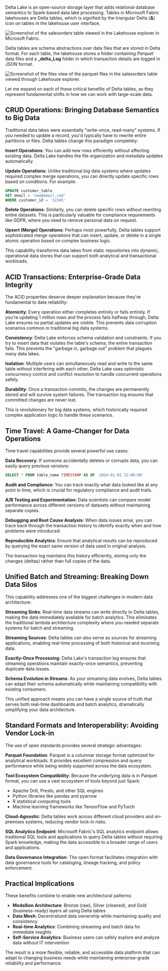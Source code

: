 Delta Lake is an open-source storage layer that adds relational database semantics to Spark-based data lake processing. Tables in Microsoft Fabric lakehouses are Delta tables, which is signified by the triangular Delta (**Δ**) icon on tables in the lakehouse user interface.

![Screenshot of the salesorders table viewed in the Lakehouse explorer in Microsoft Fabric.](https://learn.microsoft.com/en-us/training/wwl/work-delta-lake-tables-fabric/media/delta-table.png)

Delta tables are schema abstractions over data files that are stored in Delta format. For each table, the lakehouse stores a folder containing _Parquet_ data files and a **_delta_Log** folder in which transaction details are logged in JSON format.

![Screenshot of the files view of the parquet files in the salesorders table viewed through Lakehouse explorer.](https://learn.microsoft.com/en-us/training/wwl/work-delta-lake-tables-fabric/media/delta-files.png)

Let me expand on each of these critical benefits of Delta tables, as they represent fundamental shifts in how we can work with large-scale data.

## CRUD Operations: Bringing Database Semantics to Big Data

Traditional data lakes were essentially "write-once, read-many" systems. If you needed to update a record, you'd typically have to rewrite entire partitions or files. Delta tables change this paradigm completely:

**Insert Operations**: You can add new rows efficiently without affecting existing data. Delta Lake handles the file organization and metadata updates automatically.

**Update Operations**: Unlike traditional big data systems where updates required complex merge operations, you can directly update specific rows based on conditions. For example:

```sql
UPDATE customer_table 
SET email = 'new@email.com' 
WHERE customer_id = '12345'
```

**Delete Operations**: Similarly, you can delete specific rows without rewriting entire datasets. This is particularly valuable for compliance requirements like GDPR, where you need to remove personal data on request.

**Upsert (Merge) Operations**: Perhaps most powerfully, Delta tables support sophisticated merge operations that can insert, update, or delete in a single atomic operation based on complex business logic.

This capability transforms data lakes from static repositories into dynamic, operational data stores that can support both analytical and transactional workloads.

## ACID Transactions: Enterprise-Grade Data Integrity

The ACID properties deserve deeper explanation because they're fundamental to data reliability:

**Atomicity**: Every operation either completes entirely or fails entirely. If you're updating 1 million rows and the process fails halfway through, Delta Lake ensures no partial updates are visible. This prevents data corruption scenarios common in traditional big data systems.

**Consistency**: Delta Lake enforces schema validation and constraints. If you try to insert data that violates the table's schema, the entire transaction fails. This prevents the "garbage in, garbage out" problem that plagues many data lakes.

**Isolation**: Multiple users can simultaneously read and write to the same table without interfering with each other. Delta Lake uses optimistic concurrency control and conflict resolution to handle concurrent operations safely.

**Durability**: Once a transaction commits, the changes are permanently stored and will survive system failures. The transaction log ensures that committed changes are never lost.

This is revolutionary for big data systems, which historically required complex application logic to handle these scenarios.

## Time Travel: A Game-Changer for Data Operations

Time travel capabilities provide several powerful use cases:

**Data Recovery**: If someone accidentally deletes or corrupts data, you can easily query previous versions:

```sql
SELECT * FROM table_name TIMESTAMP AS OF '2024-01-01 12:00:00'
```

**Audit and Compliance**: You can track exactly what data looked like at any point in time, which is crucial for regulatory compliance and audit trails.

**A/B Testing and Experimentation**: Data scientists can compare model performance across different versions of datasets without maintaining separate copies.

**Debugging and Root Cause Analysis**: When data issues arise, you can trace back through the transaction history to identify exactly when and how problems were introduced.

**Reproducible Analytics**: Ensure that analytical results can be reproduced by querying the exact same version of data used in original analysis.

The transaction log maintains this history efficiently, storing only the changes (deltas) rather than full copies of the data.

## Unified Batch and Streaming: Breaking Down Data Silos

This capability addresses one of the biggest challenges in modern data architecture:

**Streaming Sinks**: Real-time data streams can write directly to Delta tables, making the data immediately available for batch analytics. This eliminates the traditional lambda architecture complexity where you needed separate systems for batch and streaming.

**Streaming Sources**: Delta tables can also serve as sources for streaming applications, enabling real-time processing of both historical and incoming data.

**Exactly-Once Processing**: Delta Lake's transaction log ensures that streaming operations maintain exactly-once semantics, preventing duplicate data issues.

**Schema Evolution in Streams**: As your streaming data evolves, Delta tables can adapt their schema automatically while maintaining compatibility with existing consumers.

This unified approach means you can have a single source of truth that serves both real-time dashboards and batch analytics, dramatically simplifying your data architecture.

## Standard Formats and Interoperability: Avoiding Vendor Lock-in

The use of open standards provides several strategic advantages:

**Parquet Foundation**: Parquet is a columnar storage format optimized for analytical workloads. It provides excellent compression and query performance while being widely supported across the data ecosystem.

**Tool Ecosystem Compatibility**: Because the underlying data is in Parquet format, you can use a vast ecosystem of tools beyond just Spark:

- Apache Drill, Presto, and other SQL engines
- Python libraries like pandas and pyarrow
- R statistical computing tools
- Machine learning frameworks like TensorFlow and PyTorch

**Cloud-Agnostic**: Delta tables work across different cloud providers and on-premises systems, reducing vendor lock-in risks.

**SQL Analytics Endpoint**: Microsoft Fabric's SQL analytics endpoint allows traditional SQL tools and applications to query Delta tables without requiring Spark knowledge, making the data accessible to a broader range of users and applications.

**Data Governance Integration**: The open format facilitates integration with data governance tools for cataloging, lineage tracking, and policy enforcement.

## Practical Implications

These benefits combine to enable new architectural patterns:

- **Medallion Architecture**: Bronze (raw), Silver (cleaned), and Gold (business-ready) layers all using Delta tables
- **Data Mesh**: Decentralized data ownership while maintaining quality and consistency
- **Real-time Analytics**: Combining streaming and batch data for immediate insights
- **Self-Service Analytics**: Business users can safely explore and analyze data without IT intervention

The result is a more flexible, reliable, and accessible data platform that can adapt to changing business needs while maintaining enterprise-grade reliability and performance.